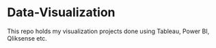 # Data-Visualization
This repo holds my visualization projects done using Tableau, Power BI, Qliksense etc. 
